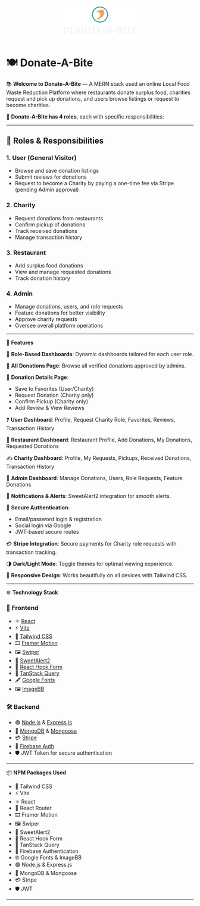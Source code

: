 <p align="center">
  <img src="ReadmeLogo/DarkLogo.png" alt="Donate-A-Bite Logo" width="200"/>
</p>

# 🍽️ Donate-A-Bite

📚 **Welcome to Donate-A-Bite** — A MERN stack used an online Local Food Waste Reduction Platform  where restaurants donate surplus food, charities request and pick up donations, and users browse listings or request to become charities.

🚀 **Donate-A-Bite has 4 roles**, each with specific responsibilities:

---

## 👥 Roles & Responsibilities

### 1. **User (General Visitor)**

- Browse and save donation listings
- Submit reviews for donations
- Request to become a Charity by paying a one-time fee via Stripe (pending Admin approval)

### 2. **Charity**

- Request donations from restaurants
- Confirm pickup of donations
- Track received donations
- Manage transaction history

### 3. **Restaurant**

- Add surplus food donations
- View and manage requested donations
- Track donation history

### 4. **Admin**

- Manage donations, users, and role requests
- Feature donations for better visibility
- Approve charity requests
- Oversee overall platform operations

---

🌟 **Features**

🌸 **Role-Based Dashboards**: Dynamic dashboards tailored for each user role.

🌾 **All Donations Page**: Browse all verified donations approved by admins.

🧭 **Donation Details Page**:

- Save to Favorites (User/Charity)
- Request Donation (Charity only)
- Confirm Pickup (Charity only)
- Add Review & View Reviews

❓ **User Dashboard**: Profile, Request Charity Role, Favorites, Reviews, Transaction History

👥 **Restaurant Dashboard**: Restaurant Profile, Add Donations, My Donations, Requested Donations

✍️ **Charity Dashboard**: Profile, My Requests, Pickups, Received Donations, Transaction History

📂 **Admin Dashboard**: Manage Donations, Users, Role Requests, Feature Donations

💬 **Notifications & Alerts**: SweetAlert2 integration for smooth alerts.

🔐 **Secure Authentication**:

- Email/password login & registration
- Social login via Google
- JWT-based secure routes

💳 **Stripe Integration**: Secure payments for Charity role requests with transaction tracking.

🌗 **Dark/Light Mode**: Toggle themes for optimal viewing experience.

📱 **Responsive Design**: Works beautifully on all devices with Tailwind CSS.

---

⚙️ **Technology Stack**

### 🔷 Frontend

- ⚛️ [React](https://reactjs.org/)
- ⚡ [Vite](https://vitejs.dev/)
- 🎨 [Tailwind CSS](https://tailwindcss.com/)
- 🎞️ [Framer Motion](https://www.framer.com/motion/)
- 🖼️ [Swiper](https://swiperjs.com/)
- 🔔 [SweetAlert2](https://sweetalert2.github.io/)
- 🧠 [React Hook Form](https://react-hook-form.com/)
- 🧪 [TanStack Query](https://tanstack.com/query/latest)
- 🖋️ [Google Fonts](https://fonts.google.com/)
- 🖼️ [ImageBB](https://imgbb.com/)

### 🛠️ Backend

- 🟢 [Node.js](https://nodejs.org/) & [Express.js](https://expressjs.com/)
- 🍃 [MongoDB](https://www.mongodb.com/) & [Mongoose](https://mongoosejs.com/)
- 💳 [Stripe](https://stripe.com/docs)
- 🔐 [Firebase Auth](https://firebase.google.com/docs/auth)
- 🛡️ JWT Token for secure authentication

---

📦 **NPM Packages Used**

- 🎨 Tailwind CSS
- ⚡ Vite
- ⚛️ React
- 🚦 React Router
- 🎞️ Framer Motion
- 🖼️ Swiper
- 🔔 SweetAlert2
- 🧠 React Hook Form
- 🧪 TanStack Query
- 🔐 Firebase Authentication
- 🌐 Google Fonts & ImageBB
- 🟢 Node.js & Express.js
- 🍃 MongoDB & Mongoose
- 💳 Stripe
- 🛡️ JWT

---

